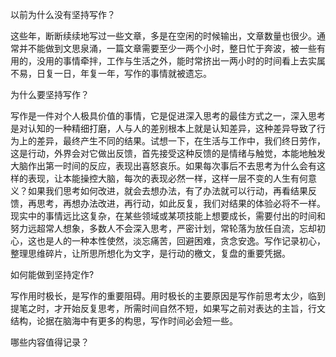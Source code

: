 
以前为什么没有坚持写作？

这些年，断断续续地写过一些文章，多是在空闲的时候输出，文章数量也很少。通常并不能做到文思泉涌，一篇文章需要至少一两个小时，整日忙于奔波，被一些有用的，没用的事情牵拌，工作与生活之外，能时常挤出一两小时的时间看上去实属不易，日复一日，年复一年，写作的事情就被遗忘。


为什么要坚持写作？

写作是一件对个人极具价值的事情，它是促进深入思考的最佳方式之一，深入思考是对认知的一种精细打磨，人与人的差别根本上就是认知差异，这种差异导致了行为上的差异，最终产生不同的结果。试想一下，在生活与工作中，我们终日劳作，这是行动，外界会对它做出反馈，首先接受这种反馈的是情绪与触觉，本能地触发大脑作出第一时间的反应，表现出喜怒哀乐。如果每次事后不去思考为什么会有这样的表现，让本能操控大脑，每次的表现必然一样，这样一层不变的人生有何意义？如果我们思考如何改进，就会去想办法，有了办法就可以行动，再看结果反馈，再思考，再想办法改进，再行动，如此反复，我们对结果的体验必将不一样。现实中的事情远比这复杂，在某些领域或某项技能上想要成长，需要付出的时间和努力远超常人想象，多数人不会深入思考，严密计划，常轮落为放任自流，忘却初心，这也是人的一种本性使然，淡忘痛苦，回避困难，贪念安逸。写作记录初心，整理思维碎片，让所思所想化为文字，是行动的檄文，复盘的重要凭据。

如何能做到坚持定作?

写作用时极长，是写作的重要阻碍。用时极长的主要原因是写作前思考太少，临到提笔之时，才开始反复思考，所需时间自然不短，如果写之前对表达的主旨，行文结构，论据在脑海中有更多的构思，写作时间必会短一些。

哪些内容值得记录？
